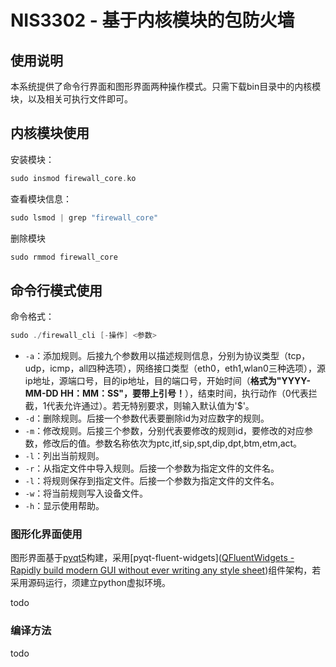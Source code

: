 # NIS3302 - 基于内核模块的包防火墙

## 使用说明

本系统提供了命令行界面和图形界面两种操作模式。只需下载bin目录中的内核模块，以及相关可执行文件即可。

## 内核模块使用

安装模块：

```C
sudo insmod firewall_core.ko
```

查看模块信息：

```C
sudo lsmod | grep "firewall_core"
```

删除模块

```C
sudo rmmod firewall_core
```

## 命令行模式使用

命令格式：

```C
sudo ./firewall_cli [-操作] <参数>
```

- `-a`：添加规则。后接九个参数用以描述规则信息，分别为协议类型（tcp，udp，icmp，all四种选项），网络接口类型（eth0，eth1,wlan0三种选项），源ip地址，源端口号，目的ip地址，目的端口号，开始时间（**格式为"YYYY-MM-DD HH：MM：SS"，要带上引号！**），结束时间，执行动作（0代表拦截，1代表允许通过）。若无特别要求，则输入默认值为'$'。
- `-d`：删除规则。后接一个参数代表要删除id为对应数字的规则。
- `-m`：修改规则。后接三个参数，分别代表要修改的规则id，要修改的对应参数，修改后的值。参数名称依次为ptc,itf,sip,spt,dip,dpt,btm,etm,act。
- `-l`：列出当前规则。
- `-r`：从指定文件中导入规则。后接一个参数为指定文件的文件名。
- `-l`：将规则保存到指定文件。后接一个参数为指定文件的文件名。
- `-w`：将当前规则写入设备文件。
- `-h`：显示使用帮助。

### 图形化界面使用
图形界面基于[pyqt5](https://pypi.org/project/PyQt5/)构建，采用[pyqt-fluent-widgets]([QFluentWidgets - Rapidly build modern GUI without ever writing any style sheet](https://qfluentwidgets.com/zh))组件架构，若采用源码运行，须建立python虚拟环境。

todo

### 编译方法

todo

